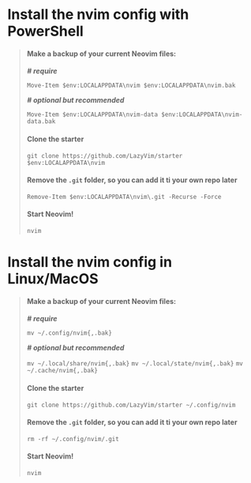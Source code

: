 # Install the nvim config with PowerShell

> #### Make a backup of your current Neovim files:
>
> ***# require*** 
>
> `Move-Item $env:LOCALAPPDATA\nvim $env:LOCALAPPDATA\nvim.bak`
> 
> ***# optional but recommended***
>
> `Move-Item $env:LOCALAPPDATA\nvim-data $env:LOCALAPPDATA\nvim-data.bak`
> 
> 
> #### Clone the starter
>
> `git clone https://github.com/LazyVim/starter $env:LOCALAPPDATA\nvim`
> 
> 
> #### Remove the `.git` folder, so you can add it ti your own repo later
>
> `Remove-Item $env:LOCALAPPDATA\nvim\.git -Recurse -Force`
> 
> 
> #### Start Neovim!
>
> `nvim`
 
 
# Install the nvim config in Linux/MacOS

> #### Make a backup of your current Neovim files:
> 
> ***# require***
>
> `mv ~/.config/nvim{,.bak}`
>
> ***# optional but recommended***
>
> `mv ~/.local/share/nvim{,.bak}`
`mv ~/.local/state/nvim{,.bak}`
`mv ~/.cache/nvim{,.bak}`
>
>
> #### Clone the starter
>
> `git clone https://github.com/LazyVim/starter ~/.config/nvim`
>
>
> #### Remove the `.git` folder, so you can add it ti your own repo later
>
> `rm -rf ~/.config/nvim/.git`
>
>
> #### Start Neovim!
>
> `nvim`
